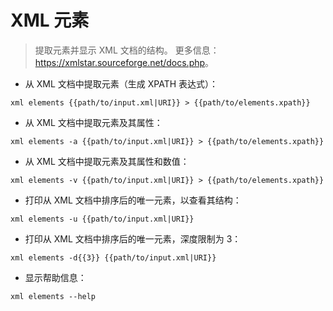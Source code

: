 # XML 元素

> 提取元素并显示 XML 文档的结构。
> 更多信息：<https://xmlstar.sourceforge.net/docs.php>。

- 从 XML 文档中提取元素（生成 XPATH 表达式）：

`xml elements {{path/to/input.xml|URI}} > {{path/to/elements.xpath}}`

- 从 XML 文档中提取元素及其属性：

`xml elements -a {{path/to/input.xml|URI}} > {{path/to/elements.xpath}}`

- 从 XML 文档中提取元素及其属性和数值：

`xml elements -v {{path/to/input.xml|URI}} > {{path/to/elements.xpath}}`

- 打印从 XML 文档中排序后的唯一元素，以查看其结构：

`xml elements -u {{path/to/input.xml|URI}}`

- 打印从 XML 文档中排序后的唯一元素，深度限制为 3：

`xml elements -d{{3}} {{path/to/input.xml|URI}}`

- 显示帮助信息：

`xml elements --help`